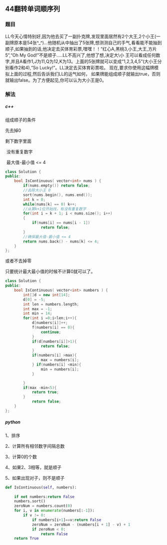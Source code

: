 ## 44翻转单词顺序列

### 题目

LL今天心情特别好,因为他去买了一副扑克牌,发现里面居然有2个大王,2个小王(一副牌原本是54张^_^)...他随机从中抽出了5张牌,想测测自己的手气,看看能不能抽到顺子,如果抽到的话,他决定去买体育彩票,嘿嘿！！“红心A,黑桃3,小王,大王,方片5”,“Oh My God!”不是顺子.....LL不高兴了,他想了想,决定大\小 王可以看成任何数字,并且A看作1,J为11,Q为12,K为13。上面的5张牌就可以变成“1,2,3,4,5”(大小王分别看作2和4),“So Lucky!”。LL决定去买体育彩票啦。 现在,要求你使用这幅牌模拟上面的过程,然后告诉我们LL的运气如何， 如果牌能组成顺子就输出true，否则就输出false。为了方便起见,你可以认为大小王是0。

### 解法

##### c++

组成顺子的条件

先去掉0

剩下数字里面

​	没有重复数字

​	最大值-最小值 <= 4

```C++
class Solution {
public:
    bool IsContinuous( vector<int> nums ) {
        if(nums.empty()) return false;
        //去除大小王 0
        sort(nums.begin(), nums.end());
        int k = 0;
        while(nums[k] == 0) k++;
        //从第k+1位开始找，有没有重复数字
        for(int i = k + 1; i < nums.size(); i++)
        {
            if(nums[i] == nums[i - 1])
                return false;
        }
        //确保最大值-最小值 <= 4
        return nums.back() - nums[k] <= 4;
    }
};
```

或者不去掉零

只要统计最大最小值的时候不计算0就可以了。

```C++
class Solution {
public:
    bool IsContinuous( vector<int> numbers ) {
        int[]d = new int[14]; 
        d[0] = -5; 
        int len = numbers.length; 
        int max = -1; 
        int min = 14; 
        for(int i =0;i<len;i++){
            d[numbers[i]]++; 
            f(numbers[i] == 0){
                continue; 
            }
            if(d[numbers[i]]>1){
                return false; 
            }
            if(numbers[i] >max){
                max = numbers[i]; 
            } if(numbers[i] <min){
                min = numbers[i]; 
            }

        }
        if(max -min<5){
            return true; 
        }
            return false;
    }
};
```



##### python

1、排序 

2、计算所有相邻数字间隔总数 

3、计算0的个数 

4、如果2、3相等，就是顺子 

5、如果出现对子，则不是顺子

```python
def IsContinuous(self, numbers):
 
    if not numbers:return False
    numbers.sort()
    zeroNum = numbers.count(0)
    for i, v in enumerate(numbers[:-1]):
        if v != 0:
            if numbers[i+1]==v:return False
            zeroNum = zeroNum - (numbers[i + 1] - v) + 1
            if zeroNum < 0:
                return False
    return True
```

